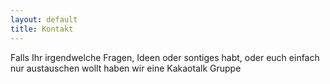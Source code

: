 ```yaml
---
layout: default
title: Kontakt
---
```


Falls Ihr irgendwelche Fragen, Ideen oder sontiges habt, oder euch einfach nur austauschen wollt haben wir eine Kakaotalk Gruppe

